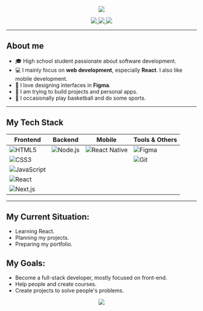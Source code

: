 
<p align="center">
  <img src="https://capsule-render.vercel.app/api?type=waving&color=0:00BCD4,100:3F51B5&height=200&section=header&text=Yo,%20I'm%20Eymen%20🚀&fontSize=40&fontColor=ffffff" />
</p>

<p align="center">
  <a href="https://github.com/AlphaVerse09">  
    <img src="https://img.shields.io/badge/GitHub-181717?style=for-the-badge&logo=github&logoColor=white" />
  </a>
  <a href="mailto:eymencoban09@gmail.com">
    <img src="https://img.shields.io/badge/Email-D14836?style=for-the-badge&logo=gmail&logoColor=white" />
  </a>
  <a href="https://www.linkedin.com/in/eymen-%C3%A7oban-52074733b/">
    <img src="https://img.shields.io/badge/LinkedIn-0077B5?style=for-the-badge&logo=linkedin&logoColor=white" />
  </a>
</p>

---

## About me

- 🎓 High school student passionate about software development.
- 💻 I mainly focus on **web development**, especially **React**. I also like mobile development.
- 🎨 I love designing interfaces in **Figma**.
- 🔧 I am trying to build projects and personal apps.
- 🏀 I occasionally play basketball and do some sports.

---

## My Tech Stack

<div align="center">

| Frontend | Backend | Mobile | Tools & Others |
|----------|---------|--------|-----------------|
| ![HTML5](https://img.shields.io/badge/HTML5-E34F26?style=for-the-badge&logo=html5&logoColor=white) | ![Node.js](https://img.shields.io/badge/Node.js-339933?style=for-the-badge&logo=node.js&logoColor=white) | ![React Native](https://img.shields.io/badge/React%20Native-61DAFB?style=for-the-badge&logo=react&logoColor=black) | ![Figma](https://img.shields.io/badge/Figma-F24E1E?style=for-the-badge&logo=figma&logoColor=white) |
| ![CSS3](https://img.shields.io/badge/CSS3-1572B6?style=for-the-badge&logo=css3&logoColor=white) | | | ![Git](https://img.shields.io/badge/Git-F05032?style=for-the-badge&logo=git&logoColor=white) |
| ![JavaScript](https://img.shields.io/badge/JavaScript-F7DF1E?style=for-the-badge&logo=javascript&logoColor=black) | | | |
| ![React](https://img.shields.io/badge/React-61DAFB?style=for-the-badge&logo=react&logoColor=black) | | | |
| ![Next.js](https://img.shields.io/badge/Next.js-000000?style=for-the-badge&logo=next.js&logoColor=white) | | | |

</div>

---

## My Current Situation:

- Learning React.
- Planning my projects.
- Preparing my portfolio.

## My Goals:
- Become a full-stack developer, mostly focused on front-end.
- Help people and create courses.
- Create projects to solve people's problems.


<p align="center">
  <img src="https://capsule-render.vercel.app/api?type=waving&color=0:3F51B5,100:00BCD4&height=150&section=footer" />
</p>
